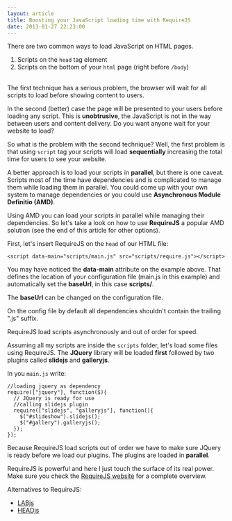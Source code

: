 ```yaml
---
layout: article
title: Boosting your JavaScript loading time with RequireJS
date: 2013-01-27 22:23:00
---
```

There are two common ways to load JavaScript on HTML pages. 

1. Scripts on the <code>head</code> tag element
2. Scripts on the bottom of your <code>html</code> page (right before <code>/body</code>)
<br><br>

The first technique has a serious problem, the browser will wait for all scripts to load before showing content to users.

In the second (better) case the page will be presented to your users before loading any script. This is **unobtrusive**, the JavaScript is not in the way between users and content delivery. Do you want anyone wait for your website to load?

So what is the problem with the second technique? Well, the first problem is that using <code>script</code> tag your scripts will load **sequentially** increasing the total time for users to see your website.

A better approach is to load your scripts in **parallel**, but there is one caveat. Scripts most of the time have dependencies and is complicated to manage them while loading them in parallel. You could come up with your own system to manage dependencies or you could use **Asynchronous Module Definitio (AMD)**. 

Using AMD you can load your scripts in parallel while managing their dependencies. So let's take a look on how to use **RequireJS** a popular AMD solution (see the end of this article for other options). 

First, let's insert RequireJS on the <code>head</code> of our HTML file:

    <script data-main="scripts/main.js" src="scripts/require.js"></script>

You may have noticed the **data-main** attribute on the example above. That defines the location of your configuration file (main.js in this example) and automatically set the **baseUrl**, in this case **scripts/**.

<alert class="info margin-top margin-bottom"><i class="icon-info"> </i> The <strong>baseUrl</strong> can be changed on the configuration file.</alert>

<alert class="warning margin-top margin-bottom"><i class="icon-attention"> </i> On the config file by default all dependencies shouldn't contain the trailing ".js" suffix.</alert>

<alert class="warning margin-top margin-bottom"><i class="icon-attention"> </i> RequireJS load scripts asynchronously and out of order for speed.</alert>

Assuming all my scripts are inside the <code>scripts</code> folder, let's load some files using RequireJS. The **JQuery** library will be loaded **first** followed by two plugins called **slidejs** and **galleryjs**.

In you <code>main.js</code> write:

    //loading jquery as dependency
    require(["jquery"], function($){
      // JQuery is ready for use
      //calling slidejs plugin
      require(["slidejs", "galleryjs"], function(){
        $("#slideshow").slidejs();
        $("#gallery").galleryjs();
      });
    });

Because RequireJS load scripts out of order we have to make sure JQuery is ready before we load our plugins. The plugins are loaded in **parallel**.

RequireJS is powerful and here I just touch the surface of its real power. Make sure you check the [RequireJS website](http://requirejs.org/) for a complete overview.

Alternatives to RequireJS:

* [LABjs](http://labjs.com/)
* [HEADjs](http://headjs.com/)
